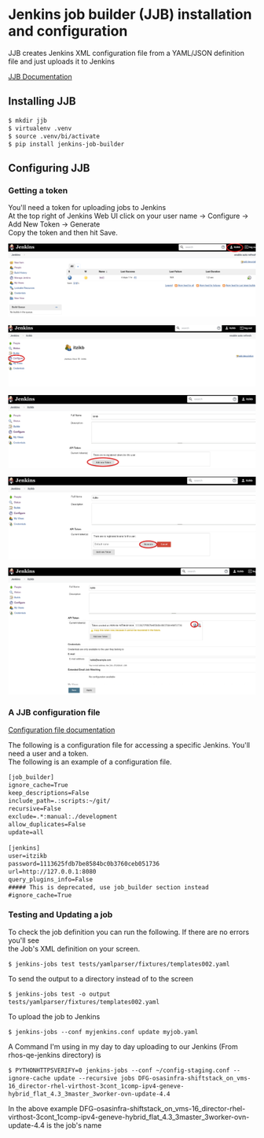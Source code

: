 # Jenkins job builder \(JJB\) installation and configuration

JJB creates Jenkins XML configuration file from a YAML/JSON definition file and just uploads it to Jenkins

[JJB Documentation](https://docs.openstack.org/infra/jenkins-job-builder/index.html)

## Installing JJB

```text
$ mkdir jjb
$ virtualenv .venv
$ source .venv/bi/activate
$ pip install jenkins-job-builder
```

## Configuring JJB

### Getting a token

You'll need a token for uploading jobs to Jenkins  
At the top right of Jenkins Web UI click on your user name → Configure → Add New Token → Generate  
Copy the token and then hit Save.

![Click on User name](.gitbook/assets/user.png)

![Go to user&apos;s configuration page](.gitbook/assets/configure_user.png)

![Click On Add new Token](.gitbook/assets/add_token%20%283%29.png)

![Generate a  new token](.gitbook/assets/generate_token.png)

![Copy the token to the clipboard](.gitbook/assets/copy_token.png)

### A JJB configuration file

[Configuration file documentation](https://docs.openstack.org/infra/jenkins-job-builder/execution.html#configuration-file)  


The following is a configuration file for accessing a specific Jenkins. You'll need a user and a token.  
The following is an example of a configuration file.

```text
[job_builder]
ignore_cache=True
keep_descriptions=False
include_path=.:scripts:~/git/
recursive=False
exclude=.*:manual:./development
allow_duplicates=False
update=all

[jenkins]
user=itzikb
password=1113625fdb7be8584bc0b3760ceb051736
url=http://127.0.0.1:8080
query_plugins_info=False
##### This is deprecated, use job_builder section instead
#ignore_cache=True
```

### Testing and Updating a job

To check the job definition you can run the following. If there are no errors you'll see  
the Job's XML definition on your screen.

```text
$ jenkins-jobs test tests/yamlparser/fixtures/templates002.yaml
```

To send the output to a directory instead of to the screen

```text
$ jenkins-jobs test -o output tests/yamlparser/fixtures/templates002.yaml
```

To upload the job to Jenkins

```text
$ jenkins-jobs --conf myjenkins.conf update myjob.yaml
```

A Command I'm using in my day to day uploading to our Jenkins \(From rhos-qe-jenkins directory\) is

```text
$ PYTHONHTTPSVERIFY=0 jenkins-jobs --conf ~/config-staging.conf --ignore-cache update --recursive jobs DFG-osasinfra-shiftstack_on_vms-16_director-rhel-virthost-3cont_1comp-ipv4-geneve-hybrid_flat_4.3_3master_3worker-ovn-update-4.4
```

In the above example DFG-osasinfra-shiftstack\_on\_vms-16\_director-rhel-virthost-3cont\_1comp-ipv4-geneve-hybrid\_flat\_4.3\_3master\_3worker-ovn-update-4.4 is the job's name

